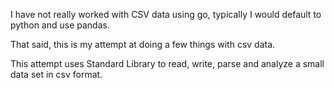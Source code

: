 I have not really worked with CSV data using go, typically I would default to python and use pandas.

That said, this is my attempt at doing a few things with csv data. 

This attempt uses Standard Library to read, write, parse and analyze a small data set in csv format.

